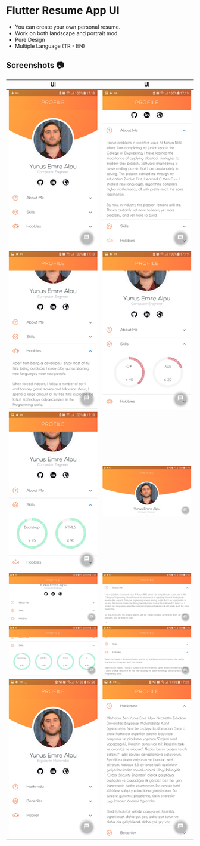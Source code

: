 # Flutter Resume App UI

- You can create your own personal resume.
- Work on both landscape and portrait mod
- Pure Design
- Multiple Language (TR - EN)


## Screenshots 📷

| UI  | UI |
| ------------- |:-------------:|
| ![alt text](https://github.com/YunusEmreAlps/Flutter_Resume_App_UI/blob/master/my_resume/ss/1.jpeg)| ![alt text](https://github.com/YunusEmreAlps/Flutter_Resume_App_UI/blob/master/my_resume/ss/2.jpeg) |
| ![alt text](https://github.com/YunusEmreAlps/Flutter_Resume_App_UI/blob/master/my_resume/ss/3.jpeg) | ![alt text](https://github.com/YunusEmreAlps/Flutter_Resume_App_UI/blob/master/my_resume/ss/4.jpeg) |
| ![alt text](https://github.com/YunusEmreAlps/Flutter_Resume_App_UI/blob/master/my_resume/ss/5.jpeg) | ![alt text](https://github.com/YunusEmreAlps/Flutter_Resume_App_UI/blob/master/my_resume/ss/6.jpeg) |
| ![alt text](https://github.com/YunusEmreAlps/Flutter_Resume_App_UI/blob/master/my_resume/ss/7.jpeg)| ![alt text](https://github.com/YunusEmreAlps/Flutter_Resume_App_UI/blob/master/my_resume/ss/8.jpeg) |
| ![alt text](https://github.com/YunusEmreAlps/Flutter_Resume_App_UI/blob/master/my_resume/ss/9.jpeg) | ![alt text](https://github.com/YunusEmreAlps/Flutter_Resume_App_UI/blob/master/my_resume/ss/10.jpeg) |
| ![alt text](https://github.com/YunusEmreAlps/Flutter_Resume_App_UI/blob/master/my_resume/ss/11.jpeg) | ![alt text](https://github.com/YunusEmreAlps/Flutter_Resume_App_UI/blob/master/my_resume/ss/12.jpeg) |